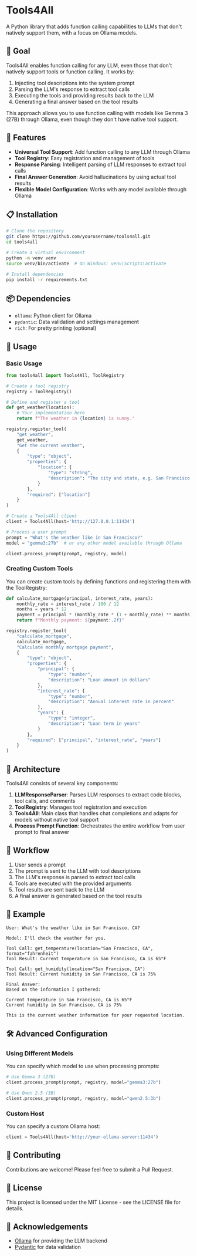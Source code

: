 # Tools4All

A Python library that adds function calling capabilities to LLMs that don't natively support them, with a focus on Ollama models.

## 🎯 Goal

Tools4All enables function calling for any LLM, even those that don't natively support tools or function calling. It works by:

1. Injecting tool descriptions into the system prompt
2. Parsing the LLM's response to extract tool calls
3. Executing the tools and providing results back to the LLM
4. Generating a final answer based on the tool results

This approach allows you to use function calling with models like Gemma 3 (27B) through Ollama, even though they don't have native tool support.

## 🚀 Features

- **Universal Tool Support**: Add function calling to any LLM through Ollama
- **Tool Registry**: Easy registration and management of tools
- **Response Parsing**: Intelligent parsing of LLM responses to extract tool calls
- **Final Answer Generation**: Avoid hallucinations by using actual tool results
- **Flexible Model Configuration**: Works with any model available through Ollama

## 📋 Installation

```bash
# Clone the repository
git clone https://github.com/yourusername/tools4all.git
cd tools4all

# Create a virtual environment
python -m venv venv
source venv/bin/activate  # On Windows: venv\Scripts\activate

# Install dependencies
pip install -r requirements.txt
```

## 📦 Dependencies

- `ollama`: Python client for Ollama
- `pydantic`: Data validation and settings management
- `rich`: For pretty printing (optional)

## 🔧 Usage

### Basic Usage

```python
from tools4all import Tools4All, ToolRegistry

# Create a tool registry
registry = ToolRegistry()

# Define and register a tool
def get_weather(location):
    # Your implementation here
    return f"The weather in {location} is sunny."

registry.register_tool(
    "get_weather",
    get_weather,
    "Get the current weather",
    {
        "type": "object",
        "properties": {
            "location": {
                "type": "string",
                "description": "The city and state, e.g. San Francisco, CA"
            }
        },
        "required": ["location"]
    }
)

# Create a Tools4All client
client = Tools4All(host='http://127.0.0.1:11434')

# Process a user prompt
prompt = "What's the weather like in San Francisco?"
model = "gemma3:27b"  # or any other model available through Ollama

client.process_prompt(prompt, registry, model)
```

### Creating Custom Tools

You can create custom tools by defining functions and registering them with the ToolRegistry:

```python
def calculate_mortgage(principal, interest_rate, years):
    monthly_rate = interest_rate / 100 / 12
    months = years * 12
    payment = principal * (monthly_rate * (1 + monthly_rate) ** months) / ((1 + monthly_rate) ** months - 1)
    return f"Monthly payment: ${payment:.2f}"

registry.register_tool(
    "calculate_mortgage",
    calculate_mortgage,
    "Calculate monthly mortgage payment",
    {
        "type": "object",
        "properties": {
            "principal": {
                "type": "number",
                "description": "Loan amount in dollars"
            },
            "interest_rate": {
                "type": "number",
                "description": "Annual interest rate in percent"
            },
            "years": {
                "type": "integer",
                "description": "Loan term in years"
            }
        },
        "required": ["principal", "interest_rate", "years"]
    }
)
```

## 🧩 Architecture

Tools4All consists of several key components:

1. **LLMResponseParser**: Parses LLM responses to extract code blocks, tool calls, and comments
2. **ToolRegistry**: Manages tool registration and execution
3. **Tools4All**: Main class that handles chat completions and adapts for models without native tool support
4. **Process Prompt Function**: Orchestrates the entire workflow from user prompt to final answer

## 🔄 Workflow

1. User sends a prompt
2. The prompt is sent to the LLM with tool descriptions
3. The LLM's response is parsed to extract tool calls
4. Tools are executed with the provided arguments
5. Tool results are sent back to the LLM
6. A final answer is generated based on the tool results

## 📝 Example

```
User: What's the weather like in San Francisco, CA?

Model: I'll check the weather for you.

Tool Call: get_temperature(location="San Francisco, CA", format="fahrenheit")
Tool Result: Current temperature in San Francisco, CA is 65°F

Tool Call: get_humidity(location="San Francisco, CA")
Tool Result: Current humidity in San Francisco, CA is 75%

Final Answer:
Based on the information I gathered:

Current temperature in San Francisco, CA is 65°F
Current humidity in San Francisco, CA is 75%

This is the current weather information for your requested location.
```

## 🛠️ Advanced Configuration

### Using Different Models

You can specify which model to use when processing prompts:

```python
# Use Gemma 3 (27B)
client.process_prompt(prompt, registry, model="gemma3:27b")

# Use Qwen 2.5 (3B)
client.process_prompt(prompt, registry, model="qwen2.5:3b")
```

### Custom Host

You can specify a custom Ollama host:

```python
client = Tools4All(host='http://your-ollama-server:11434')
```

## 🤝 Contributing

Contributions are welcome! Please feel free to submit a Pull Request.

## 📄 License

This project is licensed under the MIT License - see the LICENSE file for details.

## 🙏 Acknowledgements

- [Ollama](https://github.com/ollama/ollama) for providing the LLM backend
- [Pydantic](https://github.com/pydantic/pydantic) for data validation
